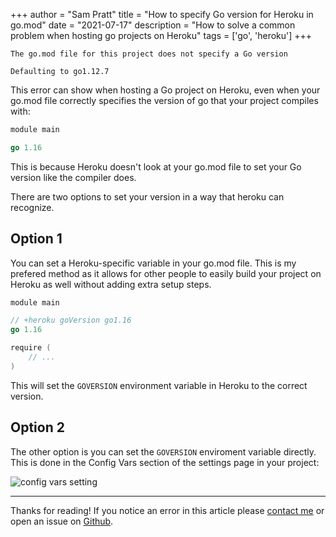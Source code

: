 +++
author = "Sam Pratt"
title = "How to specify Go version for Heroku in go.mod"
date = "2021-07-17"
description = "How to solve a common problem when hosting go projects on Heroku"
tags = ['go', 'heroku']
+++

`The go.mod file for this project does not specify a Go version`

`Defaulting to go1.12.7`

This error can show when hosting a Go project on Heroku, even when your go.mod file correctly specifies the version of go that your project compiles with:

```go
module main

go 1.16
```

This is because Heroku doesn't look at your go.mod file to set your Go version like the compiler does.

There are two options to set your version in a way that heroku can recognize.

## Option 1

You can set a Heroku-specific variable in your go.mod file. This is my prefered method as it allows for other people to easily build your project on Heroku as well without adding extra setup steps.

```go
module main

// +heroku goVersion go1.16
go 1.16

require (
    // ...
)
```

This will set the `GOVERSION` environment variable in Heroku to the correct version.

## Option 2

The other option is you can set the `GOVERSION` enviroment variable directly. This is done in the Config Vars section of the settings page in your project:

![config vars setting](/images/go-config-vars.png)

---

Thanks for reading! If you notice an error in this article please [contact me](/contact) or open an issue on [Github](https://github.com/samuel-pratt/sampratt.dev/issues/new).

